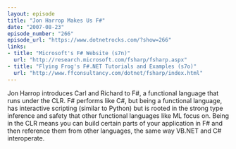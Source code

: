 ```yaml
---
layout: episode
title: "Jon Harrop Makes Us F#"
date: "2007-08-23"
episode_number: "266"
episode_url: "https://www.dotnetrocks.com/?show=266"
links:
- title: "Microsoft's F# Website (s7n)"
  url: "http://research.microsoft.com/fsharp/fsharp.aspx"
- title: "Flying Frog's F#.NET Tutorials and Examples (s7o)"
  url: "http://www.ffconsultancy.com/dotnet/fsharp/index.html"
---
```


Jon Harrop introduces Carl and Richard to F#, a functional language that runs under the CLR. F# performs like C#, but being a functional language, has interactive scripting (similar to Python) but is rooted in the strong type inference and safety that other functional languages like ML focus on. Being in the CLR means you can build certain parts of your application in F# and then reference them from other languages, the same way VB.NET and C# interoperate.

